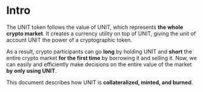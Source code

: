 # Intro

The UNIT token follows the value of UNIT, which represents **the whole crypto market**. It creates a currency utility on top of UNIT, giving the unit of account UNIT the power of a cryptographic token.&#x20;

As a result, crypto participants can go **long** by holding UNIT and **short** the entire crypto market **for the first time** by borrowing it and selling it. Now, we can easily and efficiently make decisions on the entire value of the market **by only using UNIT**.

This document describes how UNIT is **collateralized, minted, and burned**.
